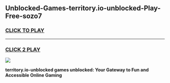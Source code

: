 
## Unblocked-Games-territory.io-unblocked-Play-Free-sozo7
<h3>
<a href="https://premium76.site?title=territory.io-unblocked&ref=20M">CLICK TO PLAY</a></h3>
<hr>

<h3>
<a href="https://premium76.site?title=territory.io-unblocked&ref=20M">CLICK 2 PLAY</a>
  
</h3>

<a href="https://premium76.site?title=territory.io-unblocked&ref=19M"><img src="https://clearcache.store/games.png"></a>


**territory.io-unblocked games unblocked: Your Gateway to Fun and Accessible Online Gaming**
